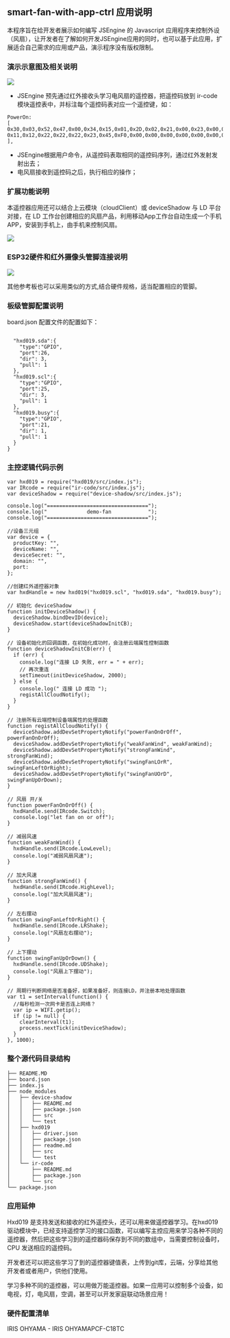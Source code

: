 ## smart-fan-with-app-ctrl 应用说明
本程序旨在给开发者展示如何编写 JSEngine 的 Javascript 应用程序来控制外设（风扇），让开发者在了解如何开发JSEngine应用的同时，也可以基于此应用，扩展适合自己需求的应用或产品，演示程序没有版权限制。

### 演示示意图及相关说明

![](https://img.alicdn.com/tfs/TB1L0J4bbr1gK0jSZR0XXbP8XXa-1280-720.jpg)

* JSEngine 预先通过红外接收头学习电风扇的遥控器，把遥控码放到 ir-code 模块遥控表中，并标注每个遥控码表对应一个遥控键，如：

```
PowerOn:
[
0x30,0x03,0x52,0x47,0x00,0x34,0x15,0x01,0x2D,0x02,0x21,0x00,0x23,0x00,0x65,0x00,0x24,0x00,0x03,0x0A,0x24,0x00,0x88,0x00,0x33,0x02,0x00,0x00,0x21,0x00,0xFF,0xFF,0xFF,0xFF,0xFF,0xFF,0xFF,0xFF,0x01,0x11,0x11,0x11,0x21,0x22,0x22,0x12,0x21,0x11,0x11,
0x11,0x12,0x22,0x22,0x22,0x23,0x45,0xF0,0x00,0x00,0x00,0x00,0x00,0x00,0x00,0x00,0x00,0x00,0x00,0x04,0x76,0x3E,0xA0
],

```
* JSEngine根据用户命令，从遥控码表取相同的遥控码序列，通过红外发射发射出去；
* 电风扇接收到遥控码之后，执行相应的操作；

### 扩展功能说明
本遥控器应用还可以结合上云模块（cloudClient）或 deviceShadow 与 LD 平台对接，在 LD 工作台创建相应的风扇产品，利用移动App工作台自动生成一个手机 APP，安装到手机上，由手机来控制风扇。

![](https://img.alicdn.com/tfs/TB14CX4bbj1gK0jSZFuXXcrHpXa-1280-720.jpg)

### ESP32硬件和红外摄像头管脚连接说明


![](https://img.alicdn.com/tfs/TB1vI44beH2gK0jSZJnXXaT1FXa-1280-720.jpg)

其他参考板也可以采用类似的方式,结合硬件规格，适当配置相应的管脚。

### 板级管脚配置说明
board.json 配置文件的配置如下：

```

  "hxd019.sda":{
    "type":"GPIO",
    "port":26,
    "dir": 3,
    "pull": 1
  },
  "hxd019.scl":{
    "type":"GPIO",
    "port":25,
    "dir": 3,
    "pull": 1
  },
  "hxd019.busy":{
    "type":"GPIO",
    "port":21,
    "dir": 1,
    "pull": 1
  }
}

```

### 主控逻辑代码示例

```
var hxd019 = require("hxd019/src/index.js");
var IRcode = require("ir-code/src/index.js");
var deviceShadow = require("device-shadow/src/index.js");

console.log("=================================");
console.log("             demo-fan            ");
console.log("=================================");

//设备三元组
var device = {
  productKey: "",
  deviceName: "",
  deviceSecret: "",
  domain: "",
  port: 
};

//创建红外遥控器对象
var hxdHandle = new hxd019("hxd019.scl", "hxd019.sda", "hxd019.busy");

// 初始化 deviceShadow
function initDeviceShadow() {
  deviceShadow.bindDevID(device);
  deviceShadow.start(deviceShadowInitCB);
}

// 设备初始化的回调函数，在初始化成功时，会注册云端属性控制函数
function deviceShadowInitCB(err) {
  if (err) {
    console.log("连接 LD 失败, err = " + err);
    // 再次重连
    setTimeout(initDeviceShadow, 2000);
  } else {
    console.log(" 连接 LD 成功 ");
    registAllCloudNotify();
  }
}

// 注册所有云端控制设备端属性的处理函数
function registAllCloudNotify() {
  deviceShadow.addDevSetPropertyNotify("powerFanOnOrOff", powerFanOnOrOff);
  deviceShadow.addDevSetPropertyNotify("weakFanWind", weakFanWind);
  deviceShadow.addDevSetPropertyNotify("strongFanWind", strongFanWind);
  deviceShadow.addDevSetPropertyNotify("swingFanLOrR", swingFanLeftOrRight);
  deviceShadow.addDevSetPropertyNotify("swingFanUOrD", swingFanUpOrDown);
}

// 风扇 开/关
function powerFanOnOrOff() {
  hxdHandle.send(IRcode.Switch);
  console.log("let fan on or off");
}

// 减弱风速
function weakFanWind() {
  hxdHandle.send(IRcode.LowLevel);
  console.log("减弱风扇风速");
}

// 加大风速
function strongFanWind() {
  hxdHandle.send(IRcode.HighLevel);
  console.log("加大风扇风速");
}

// 左右摆动
function swingFanLeftOrRight() {
  hxdHandle.send(IRcode.LRShake);
  console.log("风扇左右摆动");
}

// 上下摆动
function swingFanUpOrDown() {
  hxdHandle.send(IRcode.UDShake);
  console.log("风扇上下摆动");
}

// 周期行判断网络是否准备好，如果准备好，则连接LD，并注册本地处理函数
var t1 = setInterval(function() {
  //每秒检测一次网卡是否连上网络？
  var ip = WIFI.getip();
  if (ip != null) {
    clearInterval(t1);
    process.nextTick(initDeviceShadow);
  }
}, 1000);
```
### 整个源代码目录结构

```
├── README.MD
├── board.json
├── index.js
├── node_modules
│   ├── device-shadow
│   │   ├── README.md
│   │   ├── package.json
│   │   ├── src
│   │   └── test
│   ├── hxd019
│   │   ├── driver.json
│   │   ├── package.json
│   │   ├── readme.md
│   │   ├── src
│   │   └── test
│   └── ir-code
│       ├── README.md
│       ├── package.json
│       └── src
└── package.json
```

### 应用延伸
   Hxd019 是支持发送和接收的红外遥控头，还可以用来做遥控器学习。在hxd019 驱动模块中，已经支持遥控学习的接口函数，可以编写主控应用来学习各种不同的遥控器，然后把这些学习到的遥控器码保存到不同的数组中，当需要控制设备时，CPU 发送相应的遥控码。

开发者还可以把这些学习了到的遥控器键值表，上传到git库，云端，分享给其他开发者或者用户，供他们使用。


学习多种不同的遥控器，可以用做万能遥控器。如果一应用可以控制多个设备，如电视，灯，电风扇，空调，甚至可以开发家庭联动场景应用！

### 硬件配置清单
IRIS OHYAMA - IRIS OHYAMAPCF-C18TC
